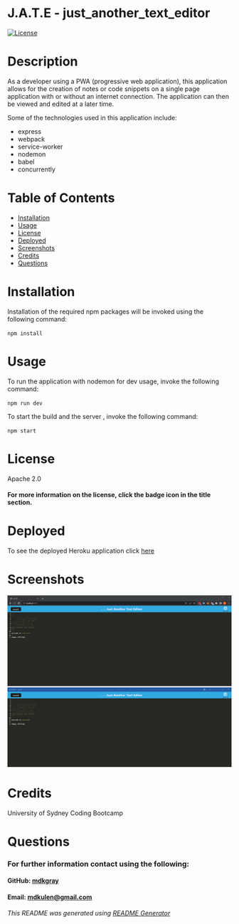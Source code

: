 # J.A.T.E - just_another_text_editor

[![License](https://img.shields.io/badge/License-Apache_2.0-blue.svg)](https://opensource.org/licenses/Apache-2.0)

# Description

As a developer using a PWA (progressive web application), this application allows for the creation of notes or code snippets on a single page application with or without an internet connection. The application can then be viewed and edited at a later time.

Some of the technologies used in this application include: 
- express
- webpack
- service-worker
- nodemon
- babel
- concurrently

# Table of Contents

* [Installation](#Installation)
* [Usage](#Usage)
* [License](#License)
* [Deployed](#Deployed)
* [Screenshots](#Screenshots)
* [Credits](#Credits)
* [Questions](#Questions)

# Installation 

Installation of the required npm packages will be invoked using the following command: 

`npm install`

# Usage

To run the application with nodemon for dev usage, invoke the following command: 

`npm run dev`

To start the build and the server , invoke the following command: 

`npm start`

# License

Apache 2.0

#### For more information on the license, click the badge icon in the title section.

# Deployed

To see the deployed Heroku application click [here]()

# Screenshots

![JATE_browser](./client/src/images/screenshots/JATE_browser.png)
![JATE_PWA](./client/src/images/screenshots/JATE_PWA.png)

# Credits

University of Sydney Coding Bootcamp

# Questions

### For further information contact using the following:

#### GitHub: [mdkgray](https://github.com/mdkgray)

#### Email: mdkulen@gmail.com

_This README was generated using [README Generator](https://github.com/mdkgray/README_generator)_
